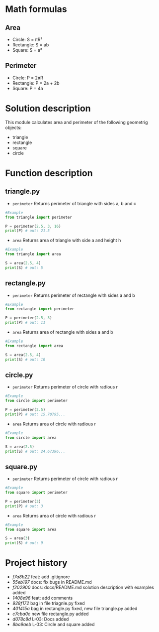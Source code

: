 # Math formulas

## Area

- Circle: S = πR²
- Rectangle: S = ab
- Square: S = a²

## Perimeter

- Circle: P = 2πR
- Rectangle: P = 2a + 2b
- Square: P = 4a

# Solution description

This module calculates area and perimeter of the following geometrig objects:
- triangle
- rectangle
- square
- circle
# Function description

## triangle.py

- `perimeter`
	Returns perimeter of triangle with sides a, b and c
```python
#Example
from triangle import perimeter

P = perimeter(2.5, 3, 16)
print(P) # out: 21.5
```
- `area`
	Returns area of triangle with side a and height h
```python
#Example
from triangle import area

S = area(2.5, 4)
print(S) # out: 5
```
## rectangle.py

- `perimeter`
	Returns perimeter of rectangle with sides a and b
```python
#Example
from rectangle import perimeter

P = perimeter(2.5, 3)
print(P) # out: 11
```
- `area`
	Returns area of rectangle with sides a and b
```python
#Example
from rectangle import area

S = area(2.5, 4)
print(S) # out: 10
```
## circle.py

- `perimeter`
	Returns perimeter of circle with radious r
```python
#Example
from circle import perimeter

P = perimeter(2.5)
print(P) # out: 15.70795...
```
- `area`
	Returns area of circle with radious r
```python
#Example
from circle import area

S = area(2.5)
print(S) # out: 24.67396...
```
## square.py

- `perimeter`
	Returns perimeter of circle with radious r
```python
#Example
from square import perimeter

P = perimeter(3)
print(P) # out: 3
```
- `area`
	Returns area of circle with radious r
```python
#Example
from square import area

S = area(3)
print(S) # out: 9
```
# Project history

- *f7a8b22* feat: add .gitignore
- *55eb197* docs: fix bugs in README.md
- *f202900* docs: docs/README.md solution description with examples added
- *1408e96* feat: add comments
- *928f172* bag in file triagnle.py fixed
- *401415a* bag in rectangle.py fixed, new file triangle.py added
- *c7cba0c* new file rectangle.py added
- *d078c8d* L-03: Docs added
- *8ba9aeb* L-03: Circle and square added